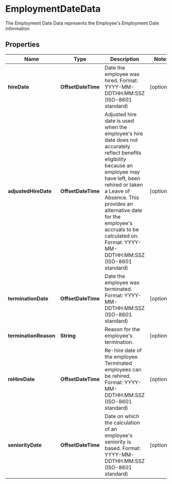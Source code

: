 

# EmploymentDateData

The Employment Date Data represents the Employee's Employment Date information.             

## Properties

| Name | Type | Description | Notes |
|------------ | ------------- | ------------- | -------------|
|**hireDate** | **OffsetDateTime** | Date the employee was hired. Format: YYYY-MM-DDTHH:MM:SSZ  (ISO-8601 standard)               |  [optional] |
|**adjustedHireDate** | **OffsetDateTime** | Adjusted hire date is used when the employee&#39;s hire date does not accurately reflect benefits eligibility because an employee may have left,  been rehired or taken a Leave of Absence. This provides an alternative date for the employee&#39;s accruals to be calculated on.  Format: YYYY-MM-DDTHH:MM:SSZ  (ISO-8601 standard)  |  [optional] |
|**terminationDate** | **OffsetDateTime** | Date the employee was terminated. Format: YYYY-MM-DDTHH:MM:SSZ  (ISO-8601 standard)               |  [optional] |
|**terminationReason** | **String** | Reason for the employee&#39;s termination.              |  [optional] |
|**reHireDate** | **OffsetDateTime** | Re-hire date of the employee. Terminated employees can be rehired.  Format: YYYY-MM-DDTHH:MM:SSZ  (ISO-8601 standard)  |  [optional] |
|**seniorityDate** | **OffsetDateTime** | Date on which the calculation of an employee&#39;s seniority is based. Format: YYYY-MM-DDTHH:MM:SSZ  (ISO-8601 standard)               |  [optional] |



